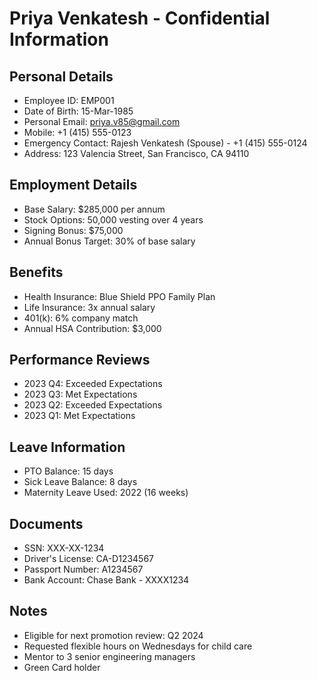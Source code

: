 # Priya Venkatesh - Confidential Information

## Personal Details
- Employee ID: EMP001
- Date of Birth: 15-Mar-1985
- Personal Email: priya.v85@gmail.com
- Mobile: +1 (415) 555-0123
- Emergency Contact: Rajesh Venkatesh (Spouse) - +1 (415) 555-0124
- Address: 123 Valencia Street, San Francisco, CA 94110

## Employment Details
- Base Salary: $285,000 per annum
- Stock Options: 50,000 vesting over 4 years
- Signing Bonus: $75,000
- Annual Bonus Target: 30% of base salary

## Benefits
- Health Insurance: Blue Shield PPO Family Plan
- Life Insurance: 3x annual salary
- 401(k): 6% company match
- Annual HSA Contribution: $3,000

## Performance Reviews
- 2023 Q4: Exceeded Expectations
- 2023 Q3: Met Expectations
- 2023 Q2: Exceeded Expectations
- 2023 Q1: Met Expectations

## Leave Information
- PTO Balance: 15 days
- Sick Leave Balance: 8 days
- Maternity Leave Used: 2022 (16 weeks)

## Documents
- SSN: XXX-XX-1234
- Driver's License: CA-D1234567
- Passport Number: A1234567
- Bank Account: Chase Bank - XXXX1234

## Notes
- Eligible for next promotion review: Q2 2024
- Requested flexible hours on Wednesdays for child care
- Mentor to 3 senior engineering managers
- Green Card holder 